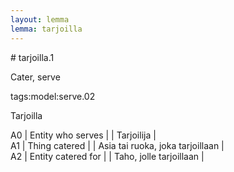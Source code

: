 ```yaml
---
layout: lemma
lemma: tarjoilla
---
```


<div class="sense">
# <span class="sensename">tarjoilla.1</span>

<span class="description">Cater, serve</span>

tags:model:serve.02

<span class="description">Tarjoilla</span>

A0 | Entity who serves |   | Tarjoilija |  
A1 | Thing catered |   | Asia tai ruoka, joka tarjoillaan |  
A2 | Entity catered for |   | Taho, jolle tarjoillaan |  

</div>

